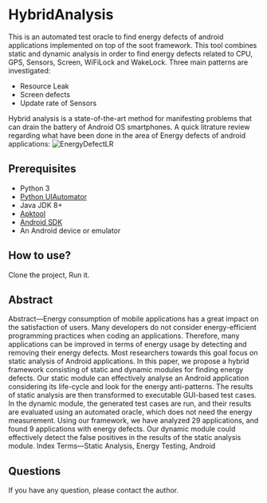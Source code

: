# HybridAnalysis
This is an automated test oracle to find energy defects of android applications implemented on top of the soot framework.
This tool combines static and dynamic analysis in order to find energy defects related to CPU, GPS, Sensors, Screen, WiFiLock and WakeLock.
Three main patterns are investigated: 
- Resource Leak
- Screen defects
- Update rate of Sensors

Hybrid analysis is a state-of-the-art method for manifesting problems that can drain the battery of Android OS smartphones. 
A quick litrature review regarding what have been done in the area of Energy defects of android applications:
![EnergyDefectLR](https://user-images.githubusercontent.com/59416975/186904367-0db74f4b-3113-4af9-afba-f08eadba3bcd.png)

## Prerequisites
- Python 3
- [Python UIAutomator](https://github.com/openatx/uiautomator2)
- Java JDK 8+
- [Apktool](https://ibotpeaches.github.io/Apktool/)
- [Android SDK](https://developer.android.com/studio/#downloads)
- An Android device or emulator

## How to use?
Clone the project, Run it.

## Abstract
Abstract—Energy consumption of mobile applications has a
great impact on the satisfaction of users. Many developers do not
consider energy-efficient programming practices when coding an
applications. Therefore, many applications can be improved in
terms of energy usage by detecting and removing their energy
defects. Most researchers towards this goal focus on static analysis
of Android applications. In this paper, we propose a hybrid
framework consisting of static and dynamic modules for finding
energy defects. Our static module can effectively analyse an
Android application considering its life-cycle and look for the
energy anti-patterns. The results of static analysis are then
transformed to executable GUI-based test cases. In the dynamic
module, the generated test cases are run, and their results are
evaluated using an automated oracle, which does not need the
energy measurement. Using our framework, we have analyzed 29
applications, and found 9 applications with energy defects. Our
dynamic module could effectively detect the false positives in the
results of the static analysis module.
Index Terms—Static Analysis, Energy Testing, Android

## Questions
If you have any question, please contact the author.
